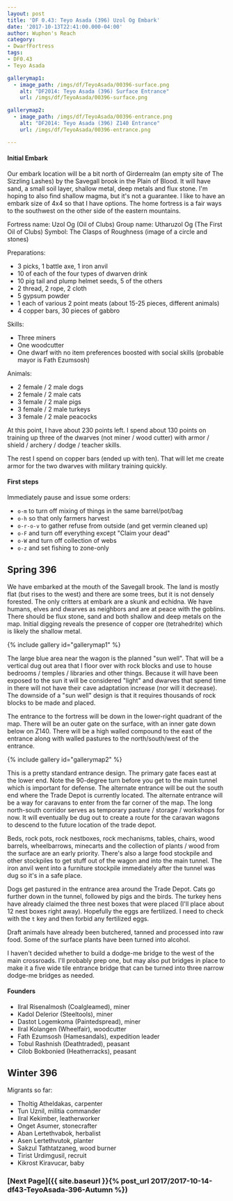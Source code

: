 ```yaml
---
layout: post
title: 'DF 0.43: Teyo Asada (396) Uzol Og Embark'
date: '2017-10-13T22:41:00.000-04:00'
author: Wuphon's Reach
category:
- DwarfFortress
tags:
- DF0.43
- Teyo Asada

gallerymap1:
  - image_path: /imgs/df/TeyoAsada/00396-surface.png
    alt: "DF2014: Teyo Asada (396) Surface Entrance"
    url: /imgs/df/TeyoAsada/00396-surface.png

gallerymap2:
  - image_path: /imgs/df/TeyoAsada/00396-entrance.png
    alt: "DF2014: Teyo Asada (396) Z140 Entrance"
    url: /imgs/df/TeyoAsada/00396-entrance.png

---
```


#### Initial Embark

Our embark location will be a bit north of Girderrealm (an empty site of The Sizzling Lashes) by the Savegall brook in the Plain of Blood.  It will have sand, a small soil layer, shallow metal, deep metals and flux stone.  I'm hoping to also find shallow magma, but it's not a guarantee.  I like to have an embark size of 4x4 so that I have options.  The home fortress is a fair ways to the southwest on the other side of the eastern mountains.

Fortress name: Uzol Og (Oil of Clubs)
Group name: Utharuzol Og (The First Oil of Clubs)
Symbol: The Clasps of Roughness (image of a circle and stones)

Preparations:

- 3 picks, 1 battle axe, 1 iron anvil
- 10 of each of the four types of dwarven drink
- 10 pig tail and plump helmet seeds, 5 of the others
- 2 thread, 2 rope, 2 cloth
- 5 gypsum powder
- 1 each of various 2 point meats (about 15-25 pieces, different animals)
- 4 copper bars, 30 pieces of gabbro

Skills:

- Three miners
- One woodcutter
- One dwarf with no item preferences boosted with social skills (probable mayor is Fath Ezumsosh)

Animals:

- 2 female / 2 male dogs
- 2 female / 2 male cats
- 3 female / 2 male pigs
- 3 female / 2 male turkeys
- 3 female / 2 male peacocks

At this point, I have about 230 points left.  I spend about 130 points on training up three of the dwarves (not miner / wood cutter) with armor / shield / archery / dodge / teacher skills.

The rest I spend on copper bars (ended up with ten).  That will let me create armor for the two dwarves with military training quickly.

#### First steps

Immediately pause and issue some orders:

- `o-m` to turn off mixing of things in the same barrel/pot/bag
- `o-h` so that only farmers harvest
- `o-r-o-v` to gather refuse from outside (and get vermin cleaned up)
- `o-F` and turn off everything except "Claim your dead"
- `o-W` and turn off collection of webs
- `o-z` and set fishing to zone-only

## Spring 396

We have embarked at the mouth of the Savegall brook.  The land is mostly flat (but rises to the west) and there are some trees, but it is not densely forested.  The only critters at embark are a skunk and echidna.  We have humans, elves and dwarves as neighbors and are at peace with the goblins.  There should be flux stone, sand and both shallow and deep metals on the map.  Initial digging reveals the presence of copper ore (tetrahedrite) which is likely the shallow metal.

{% include gallery id="gallerymap1" %}

The large blue area near the wagon is the planned "sun well".  That will be a vertical dug out area that I floor over with rock blocks and use to house bedrooms / temples / libraries and other things.  Because it will have been exposed to the sun it will be considered "light" and dwarves that spend time in there will not have their cave adaptation increase (nor will it decrease).  The downside of a "sun well" design is that it requires thousands of rock blocks to be made and placed.

The entrance to the fortress will be down in the lower-right quadrant of the map.  There will be an outer gate on the surface, with an inner gate down below on Z140.  There will be a high walled compound to the east of the entrance along with walled pastures to the north/south/west of the entrance.

{% include gallery id="gallerymap2" %}

This is a pretty standard entrance design.  The primary gate faces east at the lower end.  Note the 90-degree turn before you get to the main tunnel which is important for defense.  The alternate entrance will be out the south end where the Trade Depot is currently located.  The alternate entrance will be a way for caravans to enter from the far corner of the map.  The long north-south corridor serves as temporary pasture / storage / workshops for now.  It will eventually be dug out to create a route for the caravan wagons to descend to the future location of the trade depot.

Beds, rock pots, rock nestboxes, rock mechanisms, tables, chairs, wood barrels, wheelbarrows, minecarts and the collection of plants / wood from the surface are an early priority.  There's also a large food stockpile and other stockpiles to get stuff out of the wagon and into the main tunnel.  The iron anvil went into a furniture stockpile immediately after the tunnel was dug so it's in a safe place.

Dogs get pastured in the entrance area around the Trade Depot.  Cats go further down in the tunnel, followed by pigs and the birds.  The turkey hens have already claimed the three nest boxes that were placed (I'll place about 12 nest boxes right away).  Hopefully the eggs are fertilized.  I need to check with the `t` key and then forbid any fertilized eggs.

Draft animals have already been butchered, tanned and processed into raw food.  Some of the surface plants have been turned into alcohol.

I haven't decided whether to build a dodge-me bridge to the west of the main crossroads.  I'll probably prep one, but may also put bridges in place to make it a five wide tile entrance bridge that can be turned into three narrow dodge-me bridges as needed.

#### Founders

- Ilral Risenalmosh (Coalgleamed), miner
- Kadol Delerior (Steeltools), miner
- Dastot Logemkoma (Paintedspread), miner
- Ilral Kolangen (Wheelfair), woodcutter
- Fath Ezumsosh (Hamesandals), expedition leader
- Tobul Rashnish (Deathtraded), peasant
- Cilob Bokbonied (Heatherracks), peasant

## Winter 396

Migrants so far:

- Tholtig Atheldakas, carpenter
- Tun Uznil, militia commander
- Ilral Kekimber, leatherworker
- Onget Asumer, stonecrafter
- Aban Lertethvabok, herbalist
- Asen Lertethvutok, planter
- Sakzul Tathtatzaneg, wood burner
- Tirist Urdimgusil, recruit
- Kikrost Kiravucar, baby

### [Next Page]({{ site.baseurl }}{% post_url 2017/2017-10-14-df43-TeyoAsada-396-Autumn %})